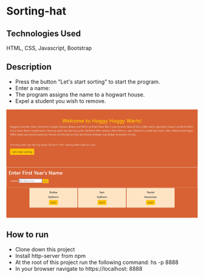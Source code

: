 # Sorting-hat

## Technologies Used
HTML, CSS, Javascript, Bootstrap

## Description 

* Press the button "Let's start sorting" to start the program.
* Enter a name:
* The program assigns the name to a hogwart house.
* Expel a student you wish to remove.

![screenshot](https://raw.githubusercontent.com/EmileeA/sortinghat/master/screenshots/sorting-hat.png)

## How to run
* Clone down this project
* Install http-server from npm
* At the root of this project run the following command: hs -p 8888
* In your browser navigate to https://localhost: 8888